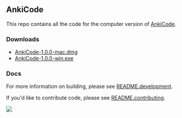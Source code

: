 ## AnkiCode
This repo contains all the code for the computer version of [AnkiCode](https://daveight.github.io/AnkiCode/).

### Downloads
- [AnkiCode-1.0.0-mac.dmg](https://cutt.ly/xkXLnGf)
- [AnkiCode-1.0.0-win.exe](https://cutt.ly/zkXL5kD)

### Docs
For more information on building, please see [README.development](README.development).

If you'd like to contribute code, please see [README.contributing](README.contributing).

[![](../../workflows/Checks/badge.svg)](../../actions)
